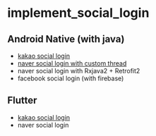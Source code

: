 # implement_social_login

## Android Native (with java)
* [kakao social login](https://github.com/Banlim/implement_social_login/blob/main/kakao_android/README.md)
* [naver social login with custom thread](https://github.com/Banlim/implement_social_login/blob/main/naver_login/README.md)
* naver social login with Rxjava2 + Retrofit2
* facebook social login (with firebase)

## Flutter
* [kakao social login](https://github.com/Banlim/implement_social_login/blob/main/flutter_kakao/README.md)
* naver social login
